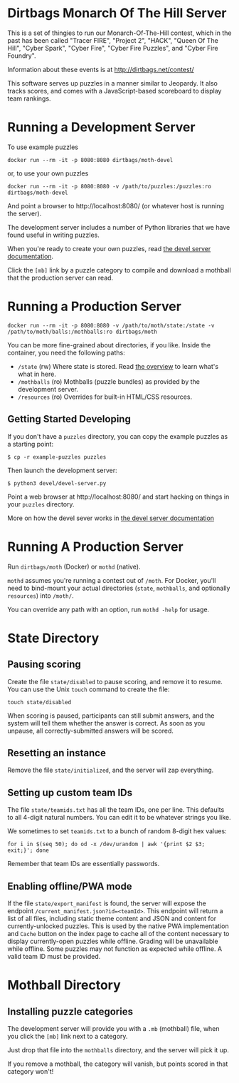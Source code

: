 Dirtbags Monarch Of The Hill Server
=====================

This is a set of thingies to run our Monarch-Of-The-Hill contest,
which in the past has been called
"Tracer FIRE",
"Project 2",
"HACK",
"Queen Of The Hill",
"Cyber Spark",
"Cyber Fire",
"Cyber Fire Puzzles",
and "Cyber Fire Foundry".

Information about these events is at
http://dirtbags.net/contest/

This software serves up puzzles in a manner similar to Jeopardy.
It also tracks scores,
and comes with a JavaScript-based scoreboard to display team rankings.


Running a Development Server
============================

To use example puzzles

    docker run --rm -it -p 8080:8080 dirtbags/moth-devel

or, to use your own puzzles

    docker run --rm -it -p 8080:8080 -v /path/to/puzzles:/puzzles:ro dirtbags/moth-devel

And point a browser to http://localhost:8080/ (or whatever host is running the server).

The development server includes a number of Python libraries that we have found useful in writing puzzles.

When you're ready to create your own puzzles,
read [the devel server documentation](docs/devel-server.md).

Click the `[mb]` link by a puzzle category to compile and download a mothball that the production server can read.


Running a Production Server
===========================

    docker run --rm -it -p 8080:8080 -v /path/to/moth/state:/state -v /path/to/moth/balls:/mothballs:ro dirtbags/moth

You can be more fine-grained about directories, if you like.
Inside the container, you need the following paths:

* `/state` (rw) Where state is stored. Read [the overview](docs/overview.md) to learn what's what in here.
* `/mothballs` (ro) Mothballs (puzzle bundles) as provided by the development server.
* `/resources` (ro) Overrides for built-in HTML/CSS resources.





Getting Started Developing
-------------------------------

If you don't have a `puzzles` directory,
you can copy the example puzzles as a starting point:

    $ cp -r example-puzzles puzzles

Then launch the development server:

    $ python3 devel/devel-server.py

Point a web browser at http://localhost:8080/
and start hacking on things in your `puzzles` directory.

More on how the devel sever works in
[the devel server documentation](docs/devel-server.md)


Running A Production Server
====================

Run `dirtbags/moth` (Docker) or `mothd` (native).

`mothd` assumes you're running a contest out of `/moth`.
For Docker, you'll need to bind-mount your actual directories
(`state`, `mothballs`, and optionally `resources`) into
`/moth/`.

You can override any path with an option,
run `mothd -help` for usage.


State Directory
===============


Pausing scoring
-------------------

Create the file `state/disabled`
to pause scoring,
and remove it to resume.
You can use the Unix `touch` command to create the file:

    touch state/disabled

When scoring is paused,
participants can still submit answers,
and the system will tell them whether the answer is correct.
As soon as you unpause,
all correctly-submitted answers will be scored.


Resetting an instance
-------------------

Remove the file `state/initialized`,
and the server will zap everything.


Setting up custom team IDs
-------------------

The file `state/teamids.txt` has all the team IDs,
one per line.
This defaults to all 4-digit natural numbers.
You can edit it to be whatever strings you like.

We sometimes to set `teamids.txt` to a bunch of random 8-digit hex values:

    for i in $(seq 50); do od -x /dev/urandom | awk '{print $2 $3; exit;}'; done

Remember that team IDs are essentially passwords.


Enabling offline/PWA mode
-------------------

If the file `state/export_manifest` is found, the server will expose the 
endpoint `/current_manifest.json?id=<teamId>`. This endpoint will return 
a list of all files, including static theme content and JSON and content 
for currently-unlocked puzzles. This is used by the native PWA 
implementation and `Cache` button on the index page to cache all of the 
content necessary to display currently-open puzzles while offline. 
Grading will be unavailable while offline. Some puzzles may not function 
as expected while offline. A valid team ID must be provided.

Mothball Directory
==================

Installing puzzle categories
-------------------

The development server will provide you with a `.mb` (mothball) file,
when you click the `[mb]` link next to a category.

Just drop that file into the `mothballs` directory,
and the server will pick it up.

If you remove a mothball,
the category will vanish,
but points scored in that category won't!


